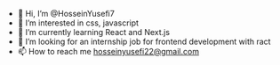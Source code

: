 - 👋 Hi, I’m @HosseinYusefi7
- 👀 I’m interested in css, javascript
- 🌱 I’m currently learning React and Next.js
- 💞️ I’m looking for an internship job for frontend development with ract
- 📫 How to reach me hosseinyusefi22@gmail.com

<!---
HosseinYusefi7/HosseinYusefi7 is a ✨ special ✨ repository because its `README.md` (this file) appears on your GitHub profile.
You can click the Preview link to take a look at your changes.
--->
